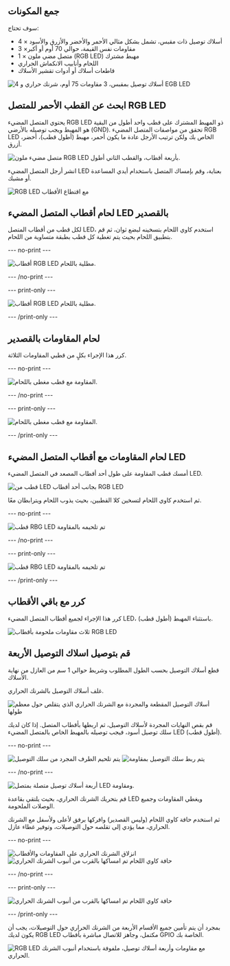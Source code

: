 ## جمع المكونات

سوف تحتاج:
+ 4 × أسلاك توصيل ذات مقبس، تشمل بشكل مثالي الأحمر والأخضر والأزرق والأسود
+ 3 ×مقاومات نفس القيمة، حوالي 70 أوم أو أكبر
+ 1 × متصل مضي ملون (RGB LED) مهبط مشترك
+ اللحام وأنابيب الانكماش الحراري
+ قاطعات أسلاك أو أدوات تقشير الأسلاك

![4 أسلاك توصيل بمقبس، 3 مقاومات 75 أوم، شرنك حراري و EGB LED](images/kit.jpg)
## ابحث عن القطب الأحمر للمتصل RGB LED

يحتوي المتصل المضيء RGB LED ذو المهبط المشترك على قطب واحد أطول من البقية هو المهبط ويجب توصيله بالأرضي (GND). تحقق من مواصفات المتصل المضيء RGB LED الخاص بك ولكن ترتيب الأرجل عادة ما يكون أحمر، مهبط (أطول قطب)، أخضر، أزرق.

![متصل مضيء ملون RGB LED بأربعة أقطاب، والقطب الثاني أطول.](images/rgb-led-legs.png)

انشر أرجل المتصل المضيء LED بعناية، وقم بإمساك المتصل باستخدام أيدي المساعدة أو مشبك.

![RGB LED مع اقتطاع الأقطاب](images/spread-legs.jpg)
## لحام أقطاب المتصل المضيء LED بالقصدير

لكل قطب من أقطاب المتصل LED، استخدم كاوي اللحام بتسخينه لبضع ثوان، ثم قم بتطبيق اللحام بحيث يتم تغطية كل قطب بطبقة متساوية من اللحام.

--- no-print ---

![أقطاب RGB LED مطلية باللحام.](images/tin_rgb.gif)


--- /no-print ---

--- print-only ---

![أقطاب RGB LED مطلية باللحام.](images/tinned-legs.jpg)

--- /print-only ---

## لحام المقاومات بالقصدير

كرر هذا الإجراء بكلٍ من قطبي المقاومات الثلاثة.

--- no-print ---

![المقاومة مع قطب مغطى باللحام.](images/tin_resistor.gif)

--- /no-print ---

--- print-only ---

![المقاومة مع قطب مغطى باللحام.](images/tinned-resistor.png)

--- /print-only ---
## لحام المقاومات مع أقطاب المتصل المضيء LED

أمسك قطب المقاومة على طول أحد أقطاب المصعد في المتصل المضيء LED.

![قطب من LED بجانب أحد أقطاب RGB LED](images/adjacent-legs.jpg)

ثم استخدم كاوي اللحام لتسخين كلا القطبين، بحيث يذوب اللحام ويترابطان معًا.

--- no-print ---

![قطب RBG LED تم تلحيمه بالمقاومة](images/bond_resistor.gif)

--- /no-print ---

--- print-only ---

![قطب RBG LED تم تلحيمه بالمقاومة](images/bonded-legs.jpg)

--- /print-only ---

## كرر مع باقي الأقطاب

كرر هذا الإجراء لجميع أقطاب المتصل المضيء LED، باستثناء المهبط (أطول قطب).

![ثلاث مقاومات ملحومة بأقطاب RGB LED](images/led-three-resistors.jpg)

## قم بتوصيل اسلاك التوصيل الأربعة

قطع أسلاك التوصيل بحسب الطول المطلوب وشريط حوالي 1 سم من العازل من نهاية الأسلاك.

غلف أسلاك التوصيل بالشرنك الحراري.

![أسلاك التوصيل المقطعة والمجردة مع الشرنك الحراري الذي يتقلص حول معظم طولها](images/jumper-lead.jpg)


قم بقص النهايات المجردة لأسلاك التوصيل، ثم اربطها بأقطاب المتصل. إذا كان لديك سلك توصيل أسود، فيجب توصيله بالمهبط الخاص بالمتصل المضيء LED (أطول قطب).

--- no-print ---

![يتم تلحيم الطرف المجرد من سلك التوصيل](images/tin_jumper.gif) ![يتم ربط سلك التوصيل بمقاومة](images/bond_jumpers.gif)

--- /no-print ---

![أربعة أسلاك توصيل متصلة بمتصل LED ومقاومة.](images/soldered-jumper-leads.jpg)

قم بتحريك الشرنك الحراري، بحيث يلتقي بقاعدة LED ويغطي المقاومات وجميع الوصلات الملحومة.

ثم استخدم حافة كاوي اللحام (وليس القصدير) وافركها برفق لأعلى ولأسفل مع الشرنك الحراري، مما يؤدي إلى تقلصه حول التوصيلات، وتوفير غطاء عازل.

--- no-print ---

![انزلاق الشرنك الحراري على المقاومات والأقطاب](images/position_heat_shrink.gif) ![حافة كاوي اللحام تم امساكها بالقرب من أنبوب الشرنك الحراري](images/shrink_heat_shrink.gif)

--- /no-print ---

--- print-only ---

![حافة كاوي اللحام تم امساكها بالقرب من أنبوب الشرنك الحراري](images/shrinking-heat-shrink.jpg)

--- /print-only ---

بمجرد أن يتم تأمين جميع الأقسام الأربعة من الشرنك الحراري حول التوصيلات، يجب أن يكون لديك RGB LED مكتمل، وجاهز للاتصال مباشرة بأقطاب GPIO الخاصة بك.

![RGB LED مع مقاومات وأربعة أسلاك توصيل، ملفوفة باستخدام أنبوب الشرنك الحراري.](images/rgb-led-finished.jpg)

